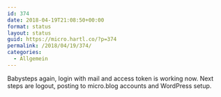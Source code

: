 ```yaml
---
id: 374
date: 2018-04-19T21:08:50+00:00
format: status
layout: status
guid: https://micro.hartl.co/?p=374
permalink: /2018/04/19/374/
categories:
  - Allgemein
---
```

Babysteps again, login with mail and access token is working now. Next steps are logout, posting to micro.blog accounts and WordPress setup.